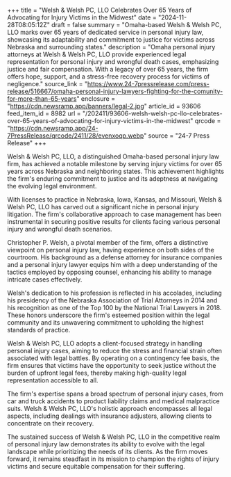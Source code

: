 +++
title = "Welsh & Welsh PC, LLO Celebrates Over 65 Years of Advocating for Injury Victims in the Midwest"
date = "2024-11-28T08:05:12Z"
draft = false
summary = "Omaha-based Welsh & Welsh PC, LLO marks over 65 years of dedicated service in personal injury law, showcasing its adaptability and commitment to justice for victims across Nebraska and surrounding states."
description = "Omaha personal injury attorneys at Welsh & Welsh PC, LLO provide experienced legal representation for personal injury and wrongful death cases, emphasizing justice and fair compensation. With a legacy of over 65 years, the firm offers hope, support, and a stress-free recovery process for victims of negligence."
source_link = "https://www.24-7pressrelease.com/press-release/516667/omaha-personal-injury-lawyers-fighting-for-the-comunity-for-more-than-65-years"
enclosure = "https://cdn.newsramp.app/banners/legal-2.jpg"
article_id = 93606
feed_item_id = 8982
url = "/202411/93606-welsh-welsh-pc-llo-celebrates-over-65-years-of-advocating-for-injury-victims-in-the-midwest"
qrcode = "https://cdn.newsramp.app/24-7PressRelease/qrcode/2411/28/evenxoqp.webp"
source = "24-7 Press Release"
+++

<p>Welsh & Welsh PC, LLO, a distinguished Omaha-based personal injury law firm, has achieved a notable milestone by serving injury victims for over 65 years across Nebraska and neighboring states. This achievement highlights the firm's enduring commitment to justice and its adeptness at navigating the evolving legal environment.</p><p>With licenses to practice in Nebraska, Iowa, Kansas, and Missouri, Welsh & Welsh PC, LLO has carved out a significant niche in personal injury litigation. The firm's collaborative approach to case management has been instrumental in securing positive results for clients facing various personal injury and wrongful death scenarios.</p><p>Christopher P. Welsh, a pivotal member of the firm, offers a distinctive viewpoint on personal injury law, having experience on both sides of the courtroom. His background as a defense attorney for insurance companies and a personal injury lawyer equips him with a deep understanding of the tactics employed by opposing counsel, enhancing his ability to manage intricate cases effectively.</p><p>Welsh's dedication to his profession is reflected in his accolades, including his presidency of the Nebraska Association of Trial Attorneys in 2014 and his recognition as one of the Top 100 by the National Trial Lawyers in 2018. These honors underscore the firm's esteemed position within the legal community and its unwavering commitment to upholding the highest standards of practice.</p><p>Welsh & Welsh PC, LLO adopts a client-focused strategy in handling personal injury cases, aiming to reduce the stress and financial strain often associated with legal battles. By operating on a contingency fee basis, the firm ensures that victims have the opportunity to seek justice without the burden of upfront legal fees, thereby making high-quality legal representation accessible to all.</p><p>The firm's expertise spans a broad spectrum of personal injury cases, from car and truck accidents to product liability claims and medical malpractice suits. Welsh & Welsh PC, LLO's holistic approach encompasses all legal aspects, including dealings with insurance adjusters, allowing clients to concentrate on their recovery.</p><p>The sustained success of Welsh & Welsh PC, LLO in the competitive realm of personal injury law demonstrates its ability to evolve with the legal landscape while prioritizing the needs of its clients. As the firm moves forward, it remains steadfast in its mission to champion the rights of injury victims and secure equitable compensation for their suffering.</p>